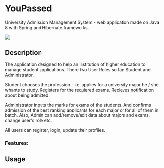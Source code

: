 # YouPassed

University Admission Management System  - web application made on Java 8 with Spring and Hibernate frameworks.

![](docs/demo1.gif)

## Description

The application designed to help an institution of higher education to manage student applications. There two User Roles so far: Student and Administrator.

Student chooses the profession - i.e. applies for a university major he / she whants to study. Registers for the requiered exams. Recieves notification about being admitted.

Administrator inputs the marks for exams of the students. And confirms admission of the best ranking applicants for each major or for all of them in batch. Also, Admin can add/remove/edit data about majors and exams, change user's role etc.

All users can register, login, update their profiles.

### Features:

## Usage
